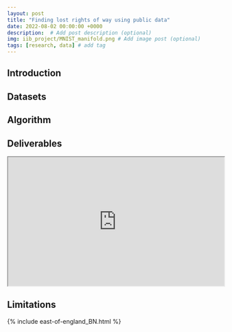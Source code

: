 ```yaml
---
layout: post
title: "Finding lost rights of way using public data"
date: 2022-08-02 00:00:00 +0000
description:  # Add post description (optional)
img: iib_project/MNIST_manifold.png # Add image post (optional)
tags: [research, data] # add tag
---
```


## Introduction

## Datasets

## Algorithm

## Deliverables

<iframe
  src="https://github.com/Andrewwango/prow-ml/blob/main/vis/east-of-england_BN.html"
  style="width:100%; height:300px;"
></iframe>

## Limitations

{% include east-of-england_BN.html %}